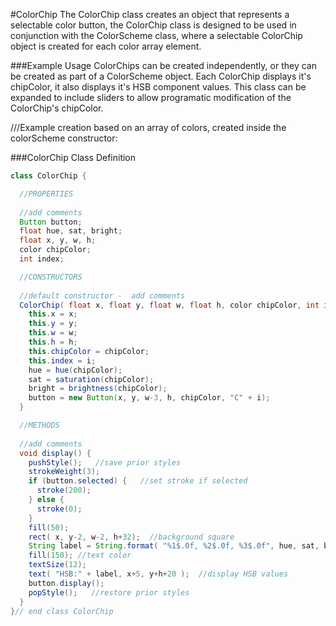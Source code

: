 #ColorChip
The ColorChip class creates an object that represents a selectable color button, the ColorChip class is designed to be used in conjunction with the ColorScheme class, where a selectable ColorChip object is created for each color array element. 

###Example Usage
ColorChips can be created independently, or they can be created as part of a ColorScheme object.  Each ColorChip displays it's chipColor, it also displays it's HSB component values.  This class can be expanded to include sliders to allow programatic modification of the ColorChip's chipColor.

///Example creation based on an array of colors, created inside the colorScheme constructor:


###ColorChip Class Definition


```java
class ColorChip {

  //PROPERTIES
  
  //add comments
  Button button;
  float hue, sat, bright;
  float x, y, w, h;
  color chipColor;
  int index;

  //CONSTRUCTORS
  
  //default constructor -  add comments 
  ColorChip( float x, float y, float w, float h, color chipColor, int i) {
    this.x = x;
    this.y = y;
    this.w = w;
    this.h = h;
    this.chipColor = chipColor;
    this.index = i;
    hue = hue(chipColor);
    sat = saturation(chipColor);
    bright = brightness(chipColor);
    button = new Button(x, y, w-3, h, chipColor, "C" + i);
  }

  //METHODS
  
  //add comments
  void display() {
    pushStyle();   //save prior styles
    strokeWeight(3);
    if (button.selected) {   //set stroke if selected
      stroke(200);
    } else {
      stroke(0);
    }
    fill(50);
    rect( x, y-2, w-2, h+32);  //background square 
    String label = String.format( "%1$.0f, %2$.0f, %3$.0f", hue, sat, bright);
    fill(150); //text color
    textSize(12);
    text( "HSB:" + label, x+5, y+h+20 );  //display HSB values
    button.display();
    popStyle();   //restore prior styles
  }
}// end class ColorChip
```

